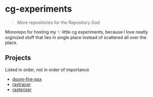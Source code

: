 # cg-experiments

> More repositories for the Repository God 

Monorepo for hosting my ✨ little cg experiments, because I love neatly 
orginized stuff that lies in single place instead of scattered all over the place.

## Projects 

Listed in order, not in order of importance 

- [doom-fire-psx](/doom-fire-psx) 
- [raytracer](/raytracer)
- [rasterizer](/rasterizer)
